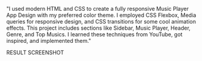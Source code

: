 "I used modern HTML and CSS to create a fully responsive Music Player App Design with my preferred color theme.
I employed CSS Flexbox, Media queries for responsive design, and CSS transitions for some cool animation effects.
This project includes sections like Sidebar, Music Player, Header, Genre, and Top Musics.
I learned these techniques from YouTube, got inspired, and implemented them."

RESULT SCREENSHOT

